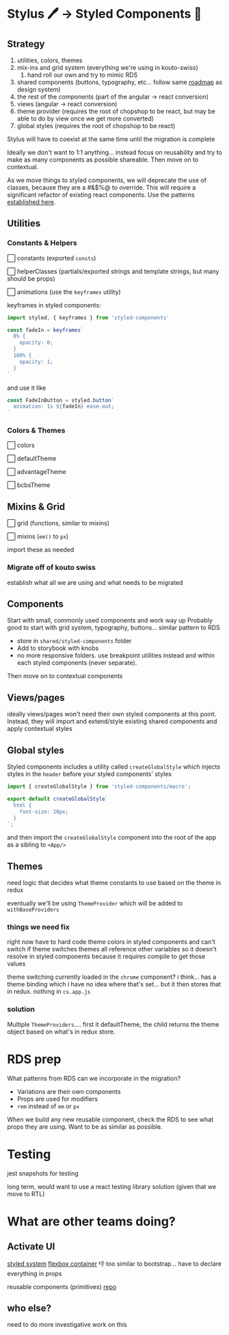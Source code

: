 # Stylus 🖊 -> Styled Components 💅
## Strategy
1. utilities, colors, themes
2. mix-ins and grid system (everything we're using in kouto-swiss)
   1. hand roll our own and try to mimic RDS
3. shared components (buttons, typography, etc... follow same [roadmap](https://docs.google.com/presentation/d/1dzoGn0sT6KyBJvVyFtYYrIOleyuPFxusYSG3Llj2BfA/edit?ts=5de8373f#slide=id.g5bda82ce2f_0_235) as design system)
4. the rest of the components (part of the angular -> react conversion)
5. views (angular -> react conversion)
6. theme provider (requires the root of chopshop to be react, but may be able to do by view once we get more converted)
7. global styles (requires the root of chopshop to be react)

Stylus will have to coexist at the same time until the migration is complete

Ideally we don't want to 1:1 anything... instead focus on reusability and try to make as many components as possible shareable. Then move on to contextual.

As we move things to styled components, we will deprecate the use of classes, because they are a #&$%@ to override. This will require a significant refactor of existing react components. Use the patterns [established here](https://github.com/eblairmckee/public-notes/blob/master/BrownBag.md#stylus-migration).

## Utilities
### Constants & Helpers
⬜️ constants (exported `consts`)

⬜️ helperClasses (partials/exported strings and template strings, but many should be props)

⬜️ animations (use the `keyframes` utility)

keyframes in styled components:
```javascript
import styled, { keyframes } from 'styled-components'

const fadeIn = keyframes`
  0% {
    opacity: 0;
  }
  100% {
    opacity: 1;
  }
`
```

and use it like
```javascript
const FadeInButton = styled.button`
  animation: 1s ${fadeIn} ease-out;
`
```

### Colors & Themes
⬜️ colors

⬜️ defaultTheme

⬜️ advantageTheme

⬜️ bcbsTheme

## Mixins & Grid
⬜️ grid (functions, similar to mixins)

⬜️ mixins (`em()` to `px`)

import these as needed

### Migrate off of kouto swiss
establish what all we are using and what needs to be migrated

## Components
Start with small, commonly used components and work way up
Probably good to start with grid system, typography, buttons... similar pattern to RDS
- store in `shared/styled-components` folder
- Add to storybook with knobs
- no more responsive folders. use breakpoint utilities instead and within each styled components (never separate).

Then move on to contextual components

## Views/pages
ideally views/pages won't need their own styled components at this point. Instead, they will import and extend/style existing shared components and apply contextual styles

## Global styles
Styled components includes a utility called `createGlobalStyle` which injects styles in the `header` before your styled components' styles
```javascript
import { createGlobalStyle } from 'styled-components/macro';

export default createGlobalStyle`
  html {
    font-size: 10px;
  }
`;
```
and then import the `createGlobalStyle` component into the root of the app as a sibling to `<App/>`

## Themes
need logic that decides what theme constants to use based on the theme in redux

eventually we'll be using `ThemeProvider` which will be added to `withBaseProviders`

### things we need fix
right now have to hard code theme colors in styled components and can't switch if theme switches
themes all reference other variables so it doesn't resolve in styled components because it requires compile to get those values

theme switching
currently loaded in the `chrome` component? i think... has a theme binding which i have no idea where that's set... but it then stores that in redux. nothing in `cs.app.js`

### solution
Multiple `ThemeProviders`.... first it defaultTheme, the child returns the theme object based on what's in redux store.

# RDS prep
What patterns from RDS can we incorporate in the migration?
- Variations are their own components
- Props are used for modifiers
- `rem` instead of `em` or `px`

When we build any new reusable component, check the RDS to see what props they are using. Want to be as similar as possible.

# Testing
jest snapshots for testing

long term, would want to use a react testing library solution (given that we move to RTL)

# What are other teams doing?
## Activate UI
[styled system](https://styled-system.com/)
[flexbox container](https://rebassjs.org/reflexbox/)
👎 too similar to bootstrap... have to declare everything in props

reusable components (primitives) [repo](https://github.com/AudaxHealthInc/activate-ui/blob/master/src/js/components/primitives)

## who else?
need to do more investigative work on this
